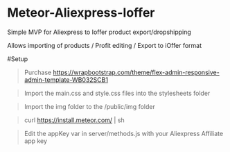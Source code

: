 # Meteor-Aliexpress-Ioffer
Simple MVP for Aliexpress to Ioffer product export/dropshipping

Allows importing of products / Profit editing / Export to iOffer format

#Setup

> Purchase https://wrapbootstrap.com/theme/flex-admin-responsive-admin-template-WB032SCB1

> Import the main.css and style.css files into the stylesheets folder

> Import the img folder to the /public/img folder

> curl https://install.meteor.com/ | sh

> Edit the appKey var in server/methods.js with your Aliexpress Affiliate app key


